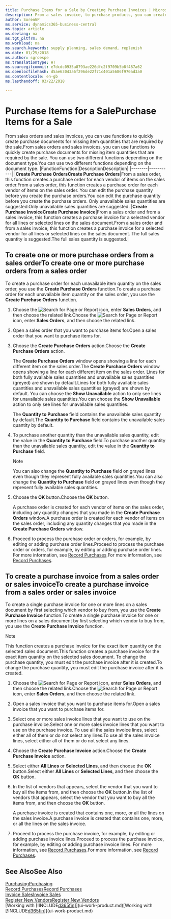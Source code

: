 ```yaml
---
title: Purchase Items for a Sale by Creating Purchase Invoices | Microsoft Docs
description: From a sales invoice, to purchase products, you can create a purchase invoice for a vendor or supplier.
author: SorenGP
ms.service: dynamics365-business-central
ms.topic: article
ms.devlang: na
ms.tgt_pltfrm: na
ms.workload: na
ms.search.keywords: supply planning, sales demand, replenish
ms.date: 01/25/2018
ms.author: sgroespe
ms.translationtype: HT
ms.sourcegitcommit: e7dcdc0935a8793ae226dfc2f9709b5b8f487a62
ms.openlocfilehash: d5ae63043a6f296de22f71c401a5686f970ad3a0
ms.contentlocale: en-gb
ms.lasthandoff: 03/22/2018

---
```

# <a name="purchase-items-for-a-sale"></a><span data-ttu-id="23c6a-103">Purchase Items for a Sale</span><span class="sxs-lookup"><span data-stu-id="23c6a-103">Purchase Items for a Sale</span></span>
<span data-ttu-id="23c6a-104">From sales orders and sales invoices, you can use functions to quickly create purchase documents for missing item quantities that are required by the sale.</span><span class="sxs-lookup"><span data-stu-id="23c6a-104">From sales orders and sales invoices, you can use functions to quickly create purchase documents for missing item quantities that are required by the sale.</span></span> <span data-ttu-id="23c6a-105">You can use two different functions depending on the document type.</span><span class="sxs-lookup"><span data-stu-id="23c6a-105">You can use two different functions depending on the document type.</span></span>
|<span data-ttu-id="23c6a-106">Function</span><span class="sxs-lookup"><span data-stu-id="23c6a-106">Function</span></span>|<span data-ttu-id="23c6a-107">Description</span><span class="sxs-lookup"><span data-stu-id="23c6a-107">Description</span></span>|
|--------|-----------|
|<span data-ttu-id="23c6a-108">**Create Purchase Orders**</span><span class="sxs-lookup"><span data-stu-id="23c6a-108">**Create Purchase Orders**</span></span>|<span data-ttu-id="23c6a-109">From a sales order, this function creates a purchase order for each vendor of items on the sales order.</span><span class="sxs-lookup"><span data-stu-id="23c6a-109">From a sales order, this function creates a purchase order for each vendor of items on the sales order.</span></span> <span data-ttu-id="23c6a-110">You can edit the purchase quantity before you create the purchase orders.</span><span class="sxs-lookup"><span data-stu-id="23c6a-110">You can edit the purchase quantity before you create the purchase orders.</span></span> <span data-ttu-id="23c6a-111">Only unavailable sales quantities are suggested.</span><span class="sxs-lookup"><span data-stu-id="23c6a-111">Only unavailable sales quantities are suggested.</span></span>
|<span data-ttu-id="23c6a-112">**Create Purchase Invoice**</span><span class="sxs-lookup"><span data-stu-id="23c6a-112">**Create Purchase Invoice**</span></span>|<span data-ttu-id="23c6a-113">From a sales order and from a sales invoice, this function creates a purchase invoice for a selected vendor for all lines or selected lines on the sales document.</span><span class="sxs-lookup"><span data-stu-id="23c6a-113">From a sales order and from a sales invoice, this function creates a purchase invoice for a selected vendor for all lines or selected lines on the sales document.</span></span> <span data-ttu-id="23c6a-114">The full sales quantity is suggested.</span><span class="sxs-lookup"><span data-stu-id="23c6a-114">The full sales quantity is suggested.</span></span>|

## <a name="to-create-one-or-more-purchase-orders-from-a-sales-order"></a><span data-ttu-id="23c6a-115">To create one or more purchase orders from a sales order</span><span class="sxs-lookup"><span data-stu-id="23c6a-115">To create one or more purchase orders from a sales order</span></span>
<span data-ttu-id="23c6a-116">To create a purchase order for each unavailable item quantity on the sales order, you use the **Create Purchase Orders** function.</span><span class="sxs-lookup"><span data-stu-id="23c6a-116">To create a purchase order for each unavailable item quantity on the sales order, you use the **Create Purchase Orders** function.</span></span>

1. <span data-ttu-id="23c6a-117">Choose the ![Search for Page or Report](media/ui-search/search_small.png "Search for Page or Report icon") icon, enter **Sales Orders**, and then choose the related link.</span><span class="sxs-lookup"><span data-stu-id="23c6a-117">Choose the ![Search for Page or Report](media/ui-search/search_small.png "Search for Page or Report icon") icon, enter **Sales Orders**, and then choose the related link.</span></span>
2. <span data-ttu-id="23c6a-118">Open a sales order that you want to purchase items for.</span><span class="sxs-lookup"><span data-stu-id="23c6a-118">Open a sales order that you want to purchase items for.</span></span>
3. <span data-ttu-id="23c6a-119">Choose the **Create Purchase Orders** action.</span><span class="sxs-lookup"><span data-stu-id="23c6a-119">Choose the **Create Purchase Orders** action.</span></span>

    <span data-ttu-id="23c6a-120">The **Create Purchase Orders** window opens showing a line for each different item on the sales order.</span><span class="sxs-lookup"><span data-stu-id="23c6a-120">The **Create Purchase Orders** window opens showing a line for each different item on the sales order.</span></span> <span data-ttu-id="23c6a-121">Lines for both fully available sales quantities and unavailable sales quantities (greyed) are shown by default.</span><span class="sxs-lookup"><span data-stu-id="23c6a-121">Lines for both fully available sales quantities and unavailable sales quantities (grayed) are shown by default.</span></span> <span data-ttu-id="23c6a-122">You can choose the **Show Unavailable** action to only see lines for unavailable sales quantities.</span><span class="sxs-lookup"><span data-stu-id="23c6a-122">You can choose the **Show Unavailable** action to only see lines for unavailable sales quantities.</span></span>

    <span data-ttu-id="23c6a-123">The **Quantity to Purchase** field contains the unavailable sales quantity by default.</span><span class="sxs-lookup"><span data-stu-id="23c6a-123">The **Quantity to Purchase** field contains the unavailable sales quantity by default.</span></span>
4. <span data-ttu-id="23c6a-124">To purchase another quantity than the unavailable sales quantity, edit the value in the **Quantity to Purchase** field.</span><span class="sxs-lookup"><span data-stu-id="23c6a-124">To purchase another quantity than the unavailable sales quantity, edit the value in the **Quantity to Purchase** field.</span></span>

    > [!NOTE]  
    >   <span data-ttu-id="23c6a-125">You can also change the **Quantity to Purchase** field on grayed lines even though they represent fully available sales quantities.</span><span class="sxs-lookup"><span data-stu-id="23c6a-125">You can also change the **Quantity to Purchase** field on grayed lines even though they represent fully available sales quantities.</span></span>
5. <span data-ttu-id="23c6a-126">Choose the **OK** button.</span><span class="sxs-lookup"><span data-stu-id="23c6a-126">Choose the **OK** button.</span></span>

    <span data-ttu-id="23c6a-127">A purchase order is created for each vendor of items on the sales order, including any quantity changes that you made in the **Create Purchase Orders** window.</span><span class="sxs-lookup"><span data-stu-id="23c6a-127">A purchase order is created for each vendor of items on the sales order, including any quantity changes that you made in the **Create Purchase Orders** window.</span></span>
7. <span data-ttu-id="23c6a-128">Proceed to process the purchase order or orders, for example, by editing or adding purchase order lines.</span><span class="sxs-lookup"><span data-stu-id="23c6a-128">Proceed to process the purchase order or orders, for example, by editing or adding purchase order lines.</span></span> <span data-ttu-id="23c6a-129">For more information, see [Record Purchases](purchasing-how-record-purchases.md).</span><span class="sxs-lookup"><span data-stu-id="23c6a-129">For more information, see [Record Purchases](purchasing-how-record-purchases.md).</span></span>


## <a name="to-create-a-purchase-invoice-from-a-sales-order-or-sales-invoice"></a><span data-ttu-id="23c6a-130">To create a purchase invoice from a sales order or sales invoice</span><span class="sxs-lookup"><span data-stu-id="23c6a-130">To create a purchase invoice from a sales order or sales invoice</span></span>
<span data-ttu-id="23c6a-131">To create a single purchase invoice for one or more lines on a sales document by first selecting which vendor to buy from, you use the **Create Purchase Invoice** function.</span><span class="sxs-lookup"><span data-stu-id="23c6a-131">To create a single purchase invoice for one or more lines on a sales document by first selecting which vendor to buy from, you use the **Create Purchase Invoice** function.</span></span>

> [!NOTE]  
>   <span data-ttu-id="23c6a-132">This function creates a purchase invoice for the exact item quantity on the selected sales document.</span><span class="sxs-lookup"><span data-stu-id="23c6a-132">This function creates a purchase invoice for the exact item quantity on the selected sales document.</span></span> <span data-ttu-id="23c6a-133">To change the purchase quantity, you must edit the purchase invoice after it is created.</span><span class="sxs-lookup"><span data-stu-id="23c6a-133">To change the purchase quantity, you must edit the purchase invoice after it is created.</span></span>  

1. <span data-ttu-id="23c6a-134">Choose the ![Search for Page or Report](media/ui-search/search_small.png "Search for Page or Report icon") icon, enter **Sales Orders**, and then choose the related link.</span><span class="sxs-lookup"><span data-stu-id="23c6a-134">Choose the ![Search for Page or Report](media/ui-search/search_small.png "Search for Page or Report icon") icon, enter **Sales Orders**, and then choose the related link.</span></span>
2. <span data-ttu-id="23c6a-135">Open a sales invoice that you want to purchase items for.</span><span class="sxs-lookup"><span data-stu-id="23c6a-135">Open a sales invoice that you want to purchase items for.</span></span>
3. <span data-ttu-id="23c6a-136">Select one or more sales invoice lines that you want to use on the purchase invoice.</span><span class="sxs-lookup"><span data-stu-id="23c6a-136">Select one or more sales invoice lines that you want to use on the purchase invoice.</span></span> <span data-ttu-id="23c6a-137">To use all the sales invoice lines, select either all of them or do not select any lines.</span><span class="sxs-lookup"><span data-stu-id="23c6a-137">To use all the sales invoice lines, select either all of them or do not select any lines.</span></span>
4. <span data-ttu-id="23c6a-138">Choose the **Create Purchase Invoice** action.</span><span class="sxs-lookup"><span data-stu-id="23c6a-138">Choose the **Create Purchase Invoice** action.</span></span>
5. <span data-ttu-id="23c6a-139">Select either **All Lines** or **Selected Lines**, and then choose the **OK** button.</span><span class="sxs-lookup"><span data-stu-id="23c6a-139">Select either **All Lines** or **Selected Lines**, and then choose the **OK** button.</span></span>  
6. <span data-ttu-id="23c6a-140">In the list of vendors that appears, select the vendor that you want to buy all the items from, and then choose the **OK** button.</span><span class="sxs-lookup"><span data-stu-id="23c6a-140">In the list of vendors that appears, select the vendor that you want to buy all the items from, and then choose the **OK** button.</span></span>

    <span data-ttu-id="23c6a-141">A purchase invoice is created that contains one, more, or all the lines on the sales invoice.</span><span class="sxs-lookup"><span data-stu-id="23c6a-141">A purchase invoice is created that contains one, more, or all the lines on the sales invoice.</span></span>
7. <span data-ttu-id="23c6a-142">Proceed to process the purchase invoice, for example, by editing or adding purchase invoice lines.</span><span class="sxs-lookup"><span data-stu-id="23c6a-142">Proceed to process the purchase invoice, for example, by editing or adding purchase invoice lines.</span></span> <span data-ttu-id="23c6a-143">For more information, see [Record Purchases](purchasing-how-record-purchases.md).</span><span class="sxs-lookup"><span data-stu-id="23c6a-143">For more information, see [Record Purchases](purchasing-how-record-purchases.md).</span></span>

## <a name="see-also"></a><span data-ttu-id="23c6a-144">See Also</span><span class="sxs-lookup"><span data-stu-id="23c6a-144">See Also</span></span>
[<span data-ttu-id="23c6a-145">Purchasing</span><span class="sxs-lookup"><span data-stu-id="23c6a-145">Purchasing</span></span>](purchasing-manage-purchasing.md)  
[<span data-ttu-id="23c6a-146">Record Purchases</span><span class="sxs-lookup"><span data-stu-id="23c6a-146">Record Purchases</span></span>](purchasing-how-record-purchases.md)  
[<span data-ttu-id="23c6a-147">Invoice Sales</span><span class="sxs-lookup"><span data-stu-id="23c6a-147">Invoice Sales</span></span>](sales-how-invoice-sales.md)  
[<span data-ttu-id="23c6a-148">Register New Vendors</span><span class="sxs-lookup"><span data-stu-id="23c6a-148">Register New Vendors</span></span>](purchasing-how-register-new-vendors.md)  
<span data-ttu-id="23c6a-149">[Working with [!INCLUDE[d365fin](includes/d365fin_md.md)]](ui-work-product.md)</span><span class="sxs-lookup"><span data-stu-id="23c6a-149">[Working with [!INCLUDE[d365fin](includes/d365fin_md.md)]](ui-work-product.md)</span></span>

